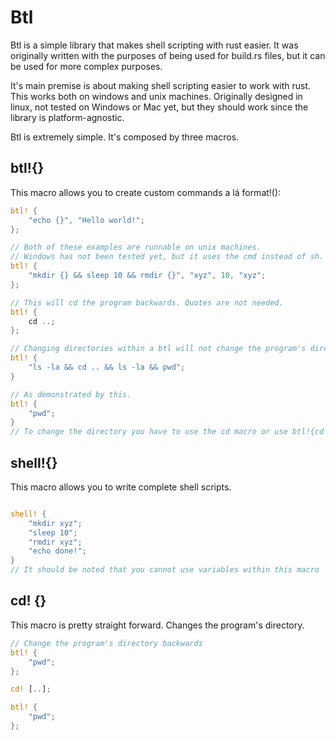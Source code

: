 # Btl

Btl is a simple library that makes shell scripting with rust easier.
It was originally written with the purposes of being used for build.rs files,
but it can be used for more complex purposes.

It's main premise is about making shell scripting easier to work with rust.
This works both on windows and unix machines. Originally designed in linux,
not tested on Windows or Mac yet, but they should work since the library is platform-agnostic.

Btl is extremely simple. It's composed by three macros.

## btl!{}

This macro allows you to create custom commands a lá format!():

```rust
btl! {
    "echo {}", "Hello world!";
};

// Both of these examples are runnable on unix machines.
// Windows has not been tested yet, but it uses the cmd instead of sh.
btl! {
    "mkdir {} && sleep 10 && rmdir {}", "xyz", 10, "xyz";
};

// This will cd the program backwards. Quotes are not needed.
btl! {
    cd ..;
};

// Changing directories within a btl will not change the program's directory.
btl! {
    "ls -la && cd .. && ls -la && pwd";
}

// As demonstrated by this.
btl! {
    "pwd";
}
// To change the directory you have to use the cd macro or use btl!{cd ..};
```

## shell!{}

This macro allows you to write complete shell scripts.

```rust

shell! {
    "mkdir xyz";
    "sleep 10";
    "rmdir xyz";
    "echo done!";
}
// It should be noted that you cannot use variables within this macro
```

## cd! {}

This macro is pretty straight forward. Changes the program's directory.

```rust
// Change the program's directory backwards
btl! {
    "pwd";
};

cd! [..];

btl! {
    "pwd";
};
```
